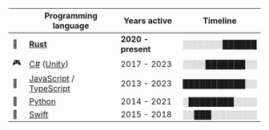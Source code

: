 |    | Programming language                                                                                                  | Years active       | Timeline     |
| -- | --------------------------------------------------------------------------------------------------------------------- | ------------------ | ------------ |
| 🦀 | **[Rust](https://www.rust-lang.org/)**                                                                                | **2020 - present** | ░░░░░░░██████ |
| 🎮 | [C#](https://dotnet.microsoft.com/en-us/languages/csharp) ([Unity](https://unity.com/))                               | 2017 - 2023        | ░░░░███████░░ |
| 📜 | [JavaScript](https://developer.mozilla.org/en-US/docs/Web/JavaScript) / [TypeScript](https://www.typescriptlang.org/) | 2013 - 2023        | ███████████░░ |
| 🐍 | [Python](https://www.python.org/)                                                                                     | 2014 - 2021        | ░████████░░░░ |
| 🦅 | [Swift](https://www.swift.org/)                                                                                       | 2015 - 2018        | ░░███░░░░░░░░ |

